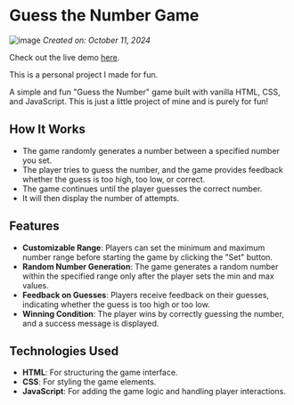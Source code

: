 # Guess the Number Game
![image](https://github.com/user-attachments/assets/86eff8f2-d5f7-4bf1-9684-c7aea462a385)
*Created on: October 11, 2024*

Check out the live demo [here]([https://your-demo-link.com](https://zennmarieee.github.io/guess-the-number-game/)).

This is a personal project I made for fun.

A simple and fun "Guess the Number" game built with vanilla HTML, CSS, and JavaScript. This is just a little project of mine and is purely for fun!

## How It Works

- The game randomly generates a number between a specified number you set.
- The player tries to guess the number, and the game provides feedback whether the guess is too high, too low, or correct.
- The game continues until the player guesses the correct number.
- It will then display the number of attempts.


## Features

- **Customizable Range**: Players can set the minimum and maximum number range before starting the game by clicking the "Set" button.
- **Random Number Generation**: The game generates a random number within the specified range only after the player sets the min and max values.
- **Feedback on Guesses**: Players receive feedback on their guesses, indicating whether the guess is too high or too low.
- **Winning Condition**: The player wins by correctly guessing the number, and a success message is displayed.


## Technologies Used

- **HTML**: For structuring the game interface.
- **CSS**: For styling the game elements.
- **JavaScript**: For adding the game logic and handling player interactions.
